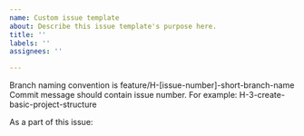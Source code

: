 ```yaml
---
name: Custom issue template
about: Describe this issue template's purpose here.
title: ''
labels: ''
assignees: ''

---
```


Branch naming convention is feature/H-[issue-number]-short-branch-name
Commit message should contain issue number. For example: H-3-create-basic-project-structure

As a part of this issue:
